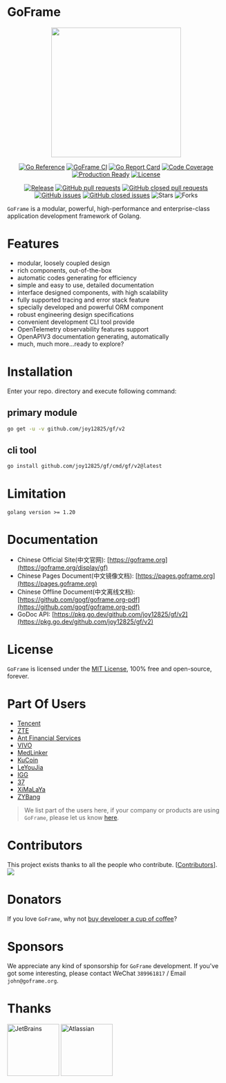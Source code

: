 # GoFrame

<div align=center>
<img src="https://goframe.org/statics/image/logo2.png?v=1" width="300"/>

[![Go Reference](https://pkg.go.dev/badge/github.com/joy12825/gf/v2.svg)](https://pkg.go.dev/github.com/joy12825/gf/v2)
[![GoFrame CI](https://github.com/joy12825/gf/actions/workflows/ci-main.yml/badge.svg)](https://github.com/joy12825/gf/actions/workflows/ci-main.yml)
[![Go Report Card](https://goreportcard.com/badge/github.com/joy12825/gf/v2)](https://goreportcard.com/report/github.com/joy12825/gf/v2)
[![Code Coverage](https://codecov.io/gh/gogf/gf/branch/master/graph/badge.svg)](https://codecov.io/gh/gogf/gf)
[![Production Ready](https://img.shields.io/badge/production-ready-blue.svg?style=flat)](https://github.com/joy12825/gf)
[![License](https://img.shields.io/github/license/gogf/gf.svg?style=flat)](https://github.com/joy12825/gf)

[![Release](https://img.shields.io/github/v/release/gogf/gf?style=flat)](https://github.com/joy12825/gf/releases)
[![GitHub pull requests](https://img.shields.io/github/issues-pr/gogf/gf?style=flat)](https://github.com/joy12825/gf/pulls)
[![GitHub closed pull requests](https://img.shields.io/github/issues-pr-closed/gogf/gf?style=flat)](https://github.com/joy12825/gf/pulls?q=is%3Apr+is%3Aclosed)
[![GitHub issues](https://img.shields.io/github/issues/gogf/gf?style=flat)](https://github.com/joy12825/gf/issues)
[![GitHub closed issues](https://img.shields.io/github/issues-closed/gogf/gf?style=flat)](https://github.com/joy12825/gf/issues?q=is%3Aissue+is%3Aclosed)
![Stars](https://img.shields.io/github/stars/gogf/gf?style=flat)
![Forks](https://img.shields.io/github/forks/gogf/gf?style=flat)

</div>

`GoFrame` is a modular, powerful, high-performance and enterprise-class application development framework of Golang.

# Features

- modular, loosely coupled design
- rich components, out-of-the-box
- automatic codes generating for efficiency
- simple and easy to use, detailed documentation
- interface designed components, with high scalability
- fully supported tracing and error stack feature
- specially developed and powerful ORM component
- robust engineering design specifications
- convenient development CLI tool provide
- OpenTelemetry observability features support
- OpenAPIV3 documentation generating, automatically
- much, much more...ready to explore?

# Installation

Enter your repo. directory and execute following command:

## primary module

```bash
go get -u -v github.com/joy12825/gf/v2
```

## cli tool

```bash
go install github.com/joy12825/gf/cmd/gf/v2@latest
```

# Limitation

```
golang version >= 1.20
```

# Documentation

- Chinese Official Site(中文官网): [https://goframe.org](https://goframe.org/display/gf)
- Chinese Pages Document(中文镜像文档): [https://pages.goframe.org](https://pages.goframe.org)
- Chinese Offline Document(中文离线文档): [https://github.com/gogf/goframe.org-pdf](https://github.com/gogf/goframe.org-pdf)
- GoDoc API: [https://pkg.go.dev/github.com/joy12825/gf/v2](https://pkg.go.dev/github.com/joy12825/gf/v2)

# License

`GoFrame` is licensed under the [MIT License](LICENSE), 100% free and open-source, forever.

# Part Of Users

- [Tencent](https://www.tencent.com/)
- [ZTE](https://www.zte.com.cn/china/)
- [Ant Financial Services](https://www.antfin.com/)
- [VIVO](https://www.vivo.com/)
- [MedLinker](https://www.medlinker.com/)
- [KuCoin](https://www.kucoin.io/)
- [LeYouJia](https://www.leyoujia.com/)
- [IGG](https://igg.com)
- [37](https://www.37.com)
- [XiMaLaYa](https://www.ximalaya.com)
- [ZYBang](https://www.zybang.com/)

> We list part of the users here, if your company or products are using `GoFrame`, please let us know [here](https://goframe.org/pages/viewpage.action?pageId=1114415).

# Contributors

This project exists thanks to all the people who contribute. [[Contributors](https://github.com/joy12825/gf/graphs/contributors)].
<a href="https://github.com/joy12825/gf/graphs/contributors"><img src="https://contributors-img.web.app/image?repo=gogf/gf" /></a>

# Donators

If you love `GoFrame`, why not [buy developer a cup of coffee](https://goframe.org/pages/viewpage.action?pageId=1115633)?

# Sponsors

We appreciate any kind of sponsorship for `GoFrame` development. If you've got some interesting, please contact WeChat `389961817` / Email `john@goframe.org`.

# Thanks

<a href="https://www.jetbrains.com/?from=GoFrame"><img src="https://goframe.org/download/thumbnails/1114119/jetbrains.png" height="120" alt="JetBrains"/></a>
<a href="https://www.atlassian.com/?from=GoFrame"><img src="https://goframe.org/download/attachments/1114119/atlassian.jpg" height="120" alt="Atlassian"/></a>
